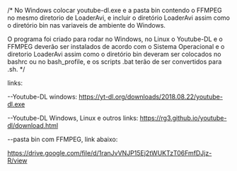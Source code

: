 /* No Windows colocar youtube-dl.exe e a pasta bin contendo o FFMPEG no mesmo diretorio de LoaderAvi, e incluir o diretório LoaderAvi assim como o diretório bin nas variaveis de ambiente do Windows.

O programa foi criado para rodar no Windows, no Linux o Youtube-DL e o FFMPEG deverão ser instalados de acordo com o Sistema Operacional e o diretorio LoaderAvi assim como o diretório bin deveram ser colocados no bashrc ou no bash_profile, e os scripts .bat terão de ser convertidos para .sh. */

links:

--Youtube-DL windows: https://yt-dl.org/downloads/2018.08.22/youtube-dl.exe

--Youtube-DL Windows, Linux e outros links: https://rg3.github.io/youtube-dl/download.html

--pasta bin com FFMPEG, link abaixo:

https://drive.google.com/file/d/1ranJvVNJP15Ej2tWUKTzT06FmfDJjz-R/view
